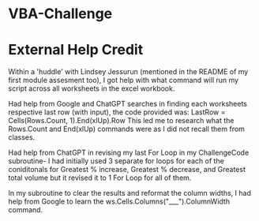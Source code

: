# VBA-Challenge

# External Help Credit


Within a 'huddle' with Lindsey Jessurun (mentioned in the README of my first module assesment too), I got help with what command will run my script across all worksheets in the excel workbook.

Had help from Google and ChatGPT searches in finding each worksheets respective last row (with input), the code provided was:
  LastRow = Cells(Rows.Count, 1).End(xlUp).Row
This led me to research what the Rows.Count and End(xlUp) commands were as I did not recall them from classes.

Had help from ChatGPT in revising my last For Loop in my ChallengeCode subroutine- I had initially used 3 separate for loops for each of the coniditonals for Greatest % increase, Greatest % decrease, and Greatest total volume but it revised it to 1 For Loop for all of them.

In my subroutine to clear the results and reformat the column widths, I had help from Google to learn the
  ws.Cells.Columns("___").ColumnWidth
command.
